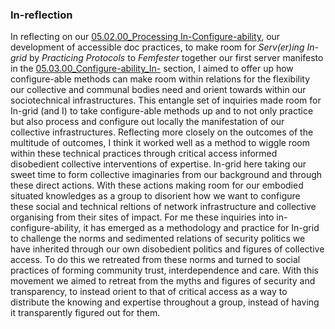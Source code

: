 ### In-reflection

In reflecting on our [05.02.00_Processing In-Configure-ability](05.02.00_Processing%20In-Configure-ability.md), our development of accessible doc practices, to make room for *Serv(er)ing In-grid* by *Practicing Protocols* to *Femfester* together our first server manifesto in the [05.03.00_Configure-ability_In-](05.03.00_Configure-ability_In-.md) section, I aimed to offer up how configure-able methods can make room within relations for the flexibility our collective and communal bodies need and orient towards within our sociotechnical infrastructures. This entangle set of inquiries made room for In-grid (and I) to take configure-able methods up and to not only practice but also process and configure out locally the manifestation of our collective  infrastructures. Reflecting more closely on the outcomes of the multitude of outcomes, I think it worked well as a method to wiggle room within these technical practices through critical access informed disobedient collective interventions of expertise. In-grid here taking our sweet time to form collective imaginaries from our background and through these direct actions. With these actions making room for our embodied situated knowledges as a group to disorient how we want to configure these social and technical reltions of network infrastructure and collective organising from their sites of impact. For me these inquiries into in-configure-ability, it has  emerged as a methodology and practice for In-grid to challenge the norms and sedimented relations of security politics we have inherited through our own disobedient politics and figures of collective access. To do this we retreated from these norms and turned to social practices of forming community trust, interdependence and care. With this movement we aimed to retreat from the myths and figures of security and transparency, to instead orient to that of critical access as a way to distribute the knowing and expertise throughout a group, instead of having it transparently figured out for them.
